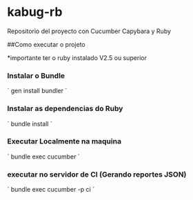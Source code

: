 # kabug-rb
Repositorio del proyecto con Cucumber Capybara y Ruby

##Como executar o projeto

*importante ter o ruby instalado V2.5 ou superior

### Instalar o Bundle
`
gen install bundler
´
### Instalar as dependencias do Ruby
`
bundle install
´
### Executar Localmente na maquina
`
bundle exec cucumber
´
### executar no servidor de CI (Gerando reportes JSON)
`
bundle exec cucumber -p ci
´
